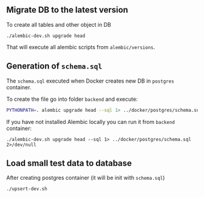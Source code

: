 ## Migrate DB to the latest version

To create all tables and other object in DB

```console
./alembic-dev.sh upgrade head
```

That will execute all alembic scripts from `alembic/versions`.

## Generation of `schema.sql`

The `schema.sql` executed when Docker creates new DB in `postgres`
container.

To create the file go into folder `backend` and execute:
```bash
PYTHONPATH=. alembic upgrade head --sql 1> ../docker/postgres/schema.sql 2>/dev/null
```

If you have not installed Alembic locally you can run it from
`backend` container:
```console
./alembic-dev.sh upgrade head --sql 1> ../docker/postgres/schema.sql 2>/dev/null
```

## Load small test data to database

After creating postgres container (it will be init with `schema.sql`)
```console
./upsert-dev.sh
```
